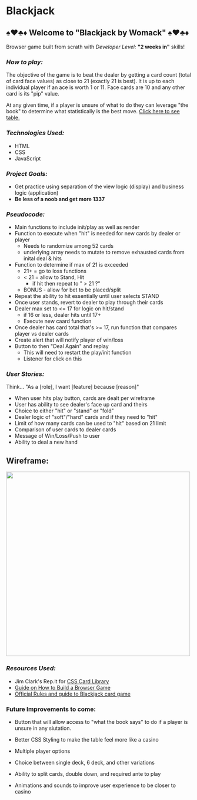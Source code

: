 # Blackjack


##  ♠️♥️♣️♦️  Welcome to "Blackjack by Womack"  ♠️♥️♣️♦️

Browser game built from scrath with  _Developer Level:_ __"2 weeks in"__  skills!


### _How to play:_

The objective of the game is to beat the dealer by getting a card count (total of card face values) as close to 21 (exactly 21 is best).  It is up to each individual player if an ace is worth 1 or 11. Face cards are 10 and any other card is its "pip" value.

At any given time, if a player is unsure of what to do they can leverage "the book" to determine what statistically is the best move. [Click here to see table.](https://i.imgur.com/RcNQPSk.png)

### _Technologies Used:_ 

* HTML
* CSS
* JavaScript


### _Project Goals:_ 

* Get practice using separation of the view logic (display) and business logic (application)
* __Be less of a noob and get more 1337__


### _Pseudocode:_

* Main functions to include init/play as well as render
* Function to execute when "hit" is needed for new cards by dealer or player
    * Needs to randomize among 52 cards
    * underlying array needs to mutate to remove exhausted cards from inital deal & hits
* Function to determine if max of 21 is exceeded
    * 21+ = go to loss functions
    * < 21 = allow to Stand, Hit
        * if hit then repeat to " > 21 ?"
    * BONUS - allow for bet to be placed/split
* Repeat the ability to hit essentially until user selects STAND 
* Once user stands, revert to dealer to play through their cards
* Dealer max set to <= 17 for logic on hit/stand
    * if 16 or less, dealer hits until 17+
    * Execute new caard function 
* Once dealer has card total that's >= 17, run function that compares player vs dealer cards
* Create alert that will notify player of win/loss
* Button to then "Deal Again" and replay
    * This will need to restart the play/init function
    * Listener for click on this


### _User Stories:_

Think... "As a [role], I want [feature] because [reason]" 

* When user hits play button, cards are dealt per wireframe
* User has ability to see dealer's face up card and theirs
* Choice to either "hit" or "stand" or "fold" 
* Dealer logic of "soft"/"hard" cards and if they need to "hit" 
* Limit of how many cards can be used to "hit" based on 21 limit
* Comparison of user cards to dealer cards
* Message of Win/Loss/Push to user
* Ability to deal a new hand


## Wireframe:

<img src="https://i.imgur.com/Y10z4cO.jpg" width="500">


### _Resources Used:_

* Jim Clark's Rep.it for [CSS Card Library](https://repl.it/@jim_clark/Use-CSS-Card-Library#index.html)
* [Guide on How to Build a Browser Game](https://git.generalassemb.ly/SEI-CC/SEI-CC-9/blob/master/work/w01/d5/01-04-guide-to-building-a-browser-game.md)
* [Official Rules and guide to Blackjack card game](https://bicyclecards.com/how-to-play/blackjack/)



### Future Improvements to come: 

* Button that will allow access to "what the book says" to do if a player is unsure in any siutation.

* Better CSS Styling to make the table feel more like a casino

* Multiple player options

* Choice between single deck, 6 deck, and other variations

* Ability to split cards, double down, and required ante to play

* Animations and sounds to improve user experience to be closer to casino
